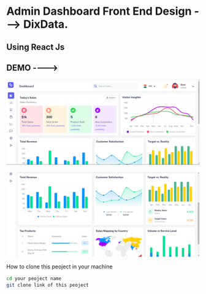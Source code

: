 Admin Dashboard Front End Design ---> DixData.
====================

Using React Js
---------------------

DEMO ---->
---------------------

![image](https://github.com/thakordixit567/dixadmindashbord/blob/master/src/assets/DemoImg/Screenshot%202024-03-29%20161651.png)

![image](https://github.com/thakordixit567/dixadmindashbord/blob/master/src/assets/DemoImg/Screenshot%202024-03-29%20161709.png)

How to clone this peoject in your machine 

 ```sh
 cd your peoject name
git clone link of this peoject
```
